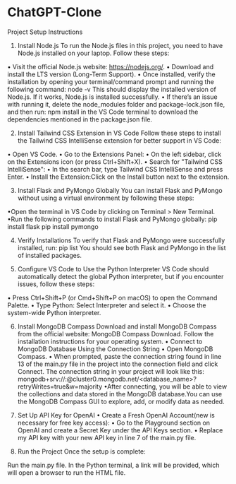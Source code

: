# ChatGPT-Clone
Project Setup Instructions
1. Install Node.js
 To run the Node.js files in this project, you need to have Node.js installed on your laptop. Follow these steps:

• Visit the official Node.js website: https://nodejs.org/.
• Download and install the LTS version (Long-Term Support).
• Once installed, verify the installation by opening your terminal/command prompt and running the following command:
node -v
This should display the installed version of Node.js. If it works, Node.js is installed successfully.
• If there’s an issue with running it, delete the node_modules folder and package-lock.json file, and then run:
npm install
in the VS Code terminal to download the dependencies mentioned in the package.json file.

2. Install Tailwind CSS Extension in VS Code
Follow these steps to install the Tailwind CSS IntelliSense extension for better support in VS Code:

• Open VS Code.
• Go to the Extensions Panel:
• On the left sidebar, click on the Extensions icon (or press Ctrl+Shift+X).
• Search for "Tailwind CSS IntelliSense":
• In the search bar, type Tailwind CSS IntelliSense and press Enter.
• Install the Extension:Click on the Install button next to the extension.

3. Install Flask and PyMongo Globally
You can install Flask and PyMongo without using a virtual environment by following these steps:

•Open the terminal in VS Code by clicking on Terminal > New Terminal.
•Run the following commands to install Flask and PyMongo globally:
pip install flask
pip install pymongo

4. Verify Installations
To verify that Flask and PyMongo were successfully installed, run:
pip list
You should see both Flask and PyMongo in the list of installed packages.

5. Configure VS Code to Use the Python Interpreter
VS Code should automatically detect the global Python interpreter, but if you encounter issues, follow these steps:

• Press Ctrl+Shift+P (or Cmd+Shift+P on macOS) to open the Command Palette.
• Type Python: Select Interpreter and select it.
• Choose the system-wide Python interpreter.

6. Install MongoDB Compass
Download and install MongoDB Compass from the official website: MongoDB Compass Download.
Follow the installation instructions for your operating system.
• Connect to MongoDB Database Using the Connection String
• Open MongoDB Compass.
• When prompted, paste the connection string found in line 13 of the main.py file in the project into the connection field and click Connect.
    The connection string in your project will look like this:
    mongodb+srv://<username>:<password>@cluster0.mongodb.net/<database_name>?retryWrites=true&w=majority
•After connecting, you will be able to view the collections and data stored in the MongoDB database.You can use the MongoDB Compass GUI to explore, add, or modify data as needed.

8. Set Up API Key for OpenAI
• Create a Fresh OpenAI Account(new is necessary for free key access):
• Go to the Playground section on OpenAI and create a Secret Key under the API Keys section.
• Replace my API key with your new API key in line 7 of the main.py file.

10. Run the Project
Once the setup is complete:

Run the main.py file.
In the Python terminal, a link will be provided, which will open a browser to run the HTML file.
